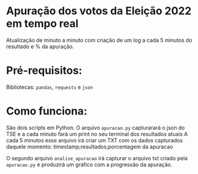 # Apuração dos votos da Eleição 2022 em tempo real

Atualização de minuto a minuto com criação de um log a cada 5 minutos do resultado e % da apuração.

# Pré-requisitos:

Bibliotecas: <code>pandas</code>, <code>requests</code> e <code>json</code>

# Como funciona:

São dois scripts em Python. O arquivo <code>apuracao.py</code> capturarará o json do TSE e a cada minuto fará um print no seu terminal dos resultados atuais
A cada 5 minutos esse arquivo irá criar um TXT com os dados capturados daquele momento:
    timestamp;resultados;porcentagem da apuracao

O segundo arquivo <code>analise_apuracao</code> irá capturar o arquivo txt criado pela <code>apuracao.py</code> e produzirá um gráfico com a progressão da apuração.
